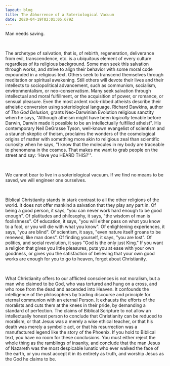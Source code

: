 ```yaml
---
layout: blog
title: The Abhorrence of a Soteriological Vacuum
date: 2020-04-19T02:01:05.679Z
---
```

Man needs saving.

<br>

The archetype of salvation, that is, of rebirth, regeneration, deliverance from evil, transcendence, etc. is a ubiquitous element of every culture regardless of its religious background. Some men seek this salvation through works, and strive to align their behavior with some moral code expounded in a religious text. Others seek to transcend themselves through meditation or spiritual awakening. Still others will devote their lives and their intellects to sociopolitical advancement, such as communism, socialism, environmentalism, or neo-conservatism. Many seek salvation through intellectual and moral fulfillment, or the acquisition of power, or romance, or sensual pleasure. Even the most ardent rock-ribbed atheists describe their atheistic conversion using soteriological language. Richard Dawkins, author of *The God Delusion*, grants Neo-Darwinian Evolution religious sanctity when he says, "Although atheism might have been *logically* tenable before Darwin, Darwin made it possible to be an intellectually fulfilled atheist". His contemporary Neil DeGrasse Tyson, well-known evangelist of scientism and a staunch skeptic of theism, proclaims the wonders of the cosmological origins of matter with something more akin to religious zeal than scientific curiosity when he says, "I know that the molecules in my body are traceable to phenomena in the cosmos. That makes me want to grab people on the street and say: ‘Have you HEARD THIS?'". 

<br>

We cannot bear to live in a soteriological vacuum. If we find no means to be saved, we will engineer one ourselves.

<br>

Biblical Christianity stands in stark contrast to all the other religions of the world. It does not offer mankind a salvation that they play any part in. Of being a good person, it says, "you can never work hard enough to be good enough". Of platitudes and philosophy, it says, "the wisdom of man is foolishness". Of education, it says, "you will either pass on what you know to a fool, or you will die with what you know". Of enlightening experiences, it says, "you are blind". Of scientism, it says, "even nature itself groans to be renewed, like man does". Of finding yourself, it says, "you are lost". Of politics, and social revolution, it says "God is the only just King." If you want a religion that gives you little pleasures, puts you at ease with your own goodness, or gives you the satisfaction of believing that your own good works are enough for you to go to heaven, forget about Christianity. 

<br>

What Christianity offers to our afflicted consciences is not moralism, but a man who claimed to be God, who was tortured and hung on a cross, and who rose from the dead and ascended into Heaven. It confounds the intelligence of the philosophers by trading discourse and principle for eternal communion with an eternal Person. It exhausts the efforts of the moralists and cuts them at the knees in their pride, by demanding a standard of perfection. The claims of Biblical Scripture to not allow an intellectually honest person to conclude that Christianity can be reduced to moralism, or that Jesus was a merely a wise ethical teacher, or that his death was merely a symbolic act, or that his resurrection was a manufactured legend like the story of the Phoenix. If you hold to Biblical text, you have no room for these conclusions. You must either reject the whole thing as the ramblings of insanity, and conclude that the man Jesus of Nazareth was the most despicable lunatic who ever walked the face of the earth, or you must accept it in its entirety as truth, and worship Jesus as the God he claims to be.